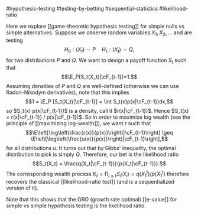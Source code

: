 #hypothesis-testing #testing-by-betting #sequential-statistics #likelihood-ratio

Here we explore [[game-theoretic hypothesis testing]] for simple nulls vs simple alternatives.  Suppose we observe random variables $X_1, X_2,\dots$ and are testing 
$$H_0: (X_t) \sim P \quad H_1: (X_t)\sim Q,$$
for two distributions $P$ and $Q$. We want to design a payoff function $S_t$ such that 
$$\E_P[S_t(X_t)|\cF_{t-1}]=1.$$
Assuming densities of $P$ and $Q$ are well-defined (otherwise we can use Radon-Nikodym derivatives), note that this implies 
$$1 = \E_P [S_t(X_t)|\cF_{t-1}] = \int S_t(x)p(x|\cF_{t-1})dx,$$
so $S_t(x) p(x|\cF_{t-1})$ is a density, call it $r(x|\cF_{t-1})$. Hence $S_t(x) = r(x|\cF_{t-1}) / p(x|\cF_{t-1})$. So in order to maximize log wealth (see the principle of [[maximizing log-wealth]]), we want $r$ such that 
$$\E\left[\log\left(\frac{r(x)}{p(x)}\right)|\cF_{t-1}\right] \geq \E\left[\log\left(\frac{u(x)}{p(x)}\right)|\cF_{t-1}\right],$$
for all distributions $u$. It turns out that by Gibbs' inequality, the optimal distribution to pick is simply $Q$. Therefore, our bet is the likelihood ratio 
$$S_t(X_t) = \frac{q(X_t|\cF_{t-1})}{p(X_t|\cF_{t-1})}.$$
The corresponding wealth process $K_t = \prod_{i\leq t}S_i(X_i) = q(X_1^t) / p(X_1^t)$ therefore recovers the classical [[likelihood-ratio test]] (and is a sequentialized version of it). 

Note that this shows that the GRO (growth rate optimal) [[e-value]] for simple vs simple hypothesis testing is the likelihood ratio. 
